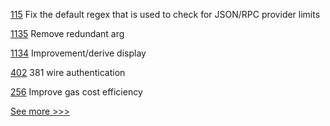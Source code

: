 
[115](https://github.com/hyperledger/firefly-evmconnect/pull/115) Fix the default regex that is used to check for JSON/RPC provider limits

[1135](https://github.com/hyperledger/aries-vcx/pull/1135) Remove redundant arg

[1134](https://github.com/hyperledger/aries-vcx/pull/1134) Improvement/derive display

[402](https://github.com/hyperledger-labs/go-perun/pull/402) 381 wire authentication

[256](https://github.com/hyperledger-labs/yui-ibc-solidity/pull/256) Improve gas cost efficiency


[See more >>>](https://start-here.hyperledger.org/pull-requests)
